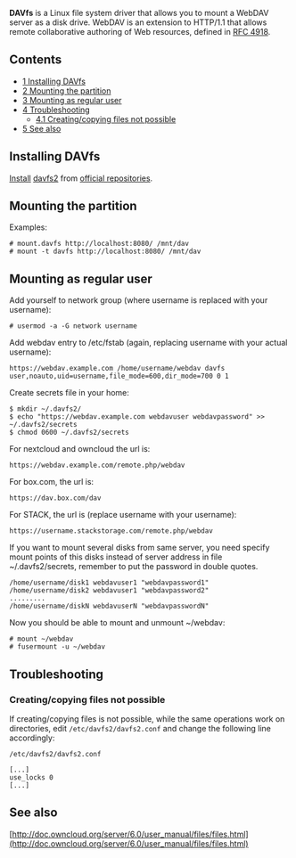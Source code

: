 **DAVfs** is a Linux file system driver that allows you to mount a WebDAV server as a disk drive. WebDAV is an extension to HTTP/1.1 that allows remote collaborative authoring of Web resources, defined in [RFC 4918](//tools.ietf.org/html/rfc4918).

## Contents

*   [1 Installing DAVfs](#Installing_DAVfs)
*   [2 Mounting the partition](#Mounting_the_partition)
*   [3 Mounting as regular user](#Mounting_as_regular_user)
*   [4 Troubleshooting](#Troubleshooting)
    *   [4.1 Creating/copying files not possible](#Creating.2Fcopying_files_not_possible)
*   [5 See also](#See_also)

## Installing DAVfs

[Install](/index.php/Install "Install") [davfs2](https://www.archlinux.org/packages/?name=davfs2) from [official repositories](/index.php/Official_repositories "Official repositories").

## Mounting the partition

Examples:

```
# mount.davfs http://localhost:8080/ /mnt/dav
# mount -t davfs http://localhost:8080/ /mnt/dav

```

## Mounting as regular user

Add yourself to network group (where username is replaced with your username):

```
# usermod -a -G network username

```

Add webdav entry to /etc/fstab (again, replacing username with your actual username):

```
https://webdav.example.com /home/username/webdav davfs user,noauto,uid=username,file_mode=600,dir_mode=700 0 1

```

Create secrets file in your home:

```
$ mkdir ~/.davfs2/
$ echo "https://webdav.example.com webdavuser webdavpassword" >> ~/.davfs2/secrets 
$ chmod 0600 ~/.davfs2/secrets

```

For nextcloud and owncloud the url is:

```
https://webdav.example.com/remote.php/webdav

```

For box.com, the url is:

```
https://dav.box.com/dav

```

For STACK, the url is (replace username with your username):

```
https://username.stackstorage.com/remote.php/webdav

```

If you want to mount several disks from same server, you need specify mount points of this disks instead of server address in file ~/.davfs2/secrets, remember to put the password in double quotes.

```
/home/username/disk1 webdavuser1 "webdavpassword1"
/home/username/disk2 webdavuser1 "webdavpassword2"
.........
/home/username/diskN webdavuserN "webdavpasswordN" 

```

Now you should be able to mount and unmount ~/webdav:

```
# mount ~/webdav
# fusermount -u ~/webdav

```

## Troubleshooting

### Creating/copying files not possible

If creating/copying files is not possible, while the same operations work on directories, edit `/etc/davfs2/davfs2.conf` and change the following line accordingly:

 `/etc/davfs2/davfs2.conf` 
```
[...]
use_locks 0
[...]

```

## See also

[http://doc.owncloud.org/server/6.0/user_manual/files/files.html](http://doc.owncloud.org/server/6.0/user_manual/files/files.html)